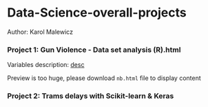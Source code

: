 # Data-Science-overall-projects
Author: Karol Malewicz

### Project 1: Gun Violence - Data set analysis (R).html

Variables description: [desc](https://github.com/malewiczK/Data-Science-overall-projects/blob/master/Data/Variables%20description.md)

Preview is too huge, please download ```nb.html``` file to display content


### Project 2: Trams delays with Scikit-learn & Keras

